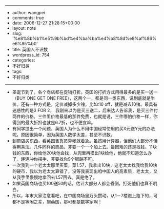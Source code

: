 - --
- author: wangpei
- comments: true
- date: 2006-12-27 21:28:15+00:00
- layout: note
- slug: '%e8%8b%b1%e5%9b%bd%e4%ba%ba%e4%b8%8d%e8%af%86%e6%95%b0'
- title: 英国人不识数
- wordpress_id: 754
- categories:
- 不好归类
- tags:
- 不好归类
- --
- 圣诞节到了，各个商店都在促销打折。英国的打折方式用得最多的是买一送一（BUY ONE GET ONE FREE），这两个一，都是同一类东西，说到底就是半价。还有一种方式是，定价减掉多少镑，比如:10 off，就是减去10镑。最具有迷惑性的是3 FOR 2， 我刚来以为是买三送二，后来达人告诉我，是买三件付两件的价格，三件里价格最低的那件免费，也就是说，三件哪怕价格一样，你得到的最大折扣也就是6.7折，也不便宜嘛。
- 有同学提出一个问题，英国人为什么不用中国经常使用的买X元送Y元的办法呢。原因很简单，因为英国人数学太差，甚至不识数。
- 到商店买东西，看英国售货员算帐就着急。虽然用计算器，但他们大部分不懂得用乘法。几件同样的商品，非要一个一个加上去。最困难的还是找钱。11块钱的东西，你给他20块他会找，从兜里再摸出1块给他，他就不知道怎么办了，连连冲你摆手，非要找你9个钢蹦不可。
- 一次我到一个老太太那里买菜，菜1.57，我拿出10块，这老太太找我给我10块的硬币，我以为老太太算错了，没等我表现出咱中国人的高素质，老太太，又从我手里慢慢地拿回去1.57回去。真是绝了。
- 如果英国商场也买100送50的话，估计大部分人都会昏倒，打死他们也算不明白。
- 所以，年末大家注意看吧，在中国商场里万头攒动，从1－7楼跑上跑下的，可都不是等闲之辈，搁英国，那可都是数学家啊！
